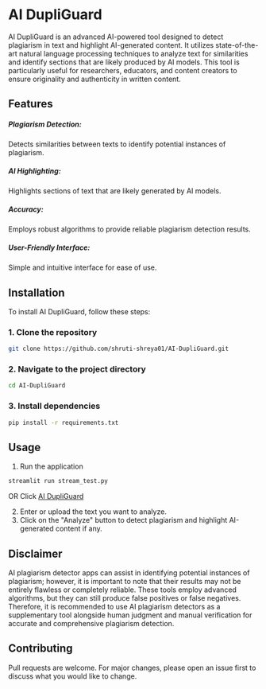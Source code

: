 # AI DupliGuard

AI DupliGuard is an advanced AI-powered tool designed to detect plagiarism in text and highlight AI-generated content. It utilizes state-of-the-art natural language processing techniques to analyze text for similarities and identify sections that are likely produced by AI models. This tool is particularly useful for researchers, educators, and content creators to ensure originality and authenticity in written content.

## Features
##### Plagiarism Detection: 
Detects similarities between texts to identify potential instances of plagiarism.
##### AI Highlighting: 
Highlights sections of text that are likely generated by AI models.
##### Accuracy: 
Employs robust algorithms to provide reliable plagiarism detection results.
##### User-Friendly Interface: 
Simple and intuitive interface for ease of use.

## Installation

To install AI DupliGuard, follow these steps:
### 1. Clone the repository
```bash
git clone https://github.com/shruti-shreya01/AI-DupliGuard.git
```
### 2. Navigate to the project directory
```bash
cd AI-DupliGuard
```
### 3. Install dependencies
```bash
pip install -r requirements.txt
```
## Usage

1. Run the application 
```bash
streamlit run stream_test.py
```
OR
Click [AI DupliGuard](https://ai-dupliguard-4tesjmrfdjtyxlaf728sk9.streamlit.app/)

2. Enter or upload the text you want to analyze.
3. Click on the "Analyze" button to detect plagiarism and highlight AI-generated content if any.

## Disclaimer
AI plagiarism detector apps can assist in identifying potential instances of plagiarism; however, it is important to note that their results may not be entirely flawless or completely reliable. These tools employ advanced algorithms, but they can still produce false positives or false negatives. Therefore, it is recommended to use AI plagiarism detectors as a supplementary tool alongside human judgment and manual verification for accurate and comprehensive plagiarism detection.

## Contributing

Pull requests are welcome. For major changes, please open an issue first
to discuss what you would like to change.
